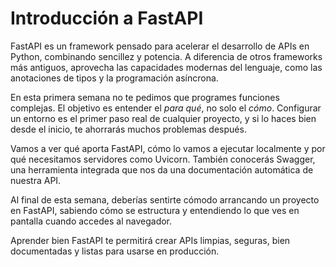 # Introducción a FastAPI

FastAPI es un framework pensado para acelerar el desarrollo de APIs en Python, combinando sencillez y potencia. A diferencia de otros frameworks más antiguos, aprovecha las capacidades modernas del lenguaje, como las anotaciones de tipos y la programación asíncrona.

En esta primera semana no te pedimos que programes funciones complejas. El objetivo es entender el *para qué*, no solo el *cómo*. Configurar un entorno es el primer paso real de cualquier proyecto, y si lo haces bien desde el inicio, te ahorrarás muchos problemas después.

Vamos a ver qué aporta FastAPI, cómo lo vamos a ejecutar localmente y por qué necesitamos servidores como Uvicorn. También conocerás Swagger, una herramienta integrada que nos da una documentación automática de nuestra API.

Al final de esta semana, deberías sentirte cómodo arrancando un proyecto en FastAPI, sabiendo cómo se estructura y entendiendo lo que ves en pantalla cuando accedes al navegador.

Aprender bien FastAPI te permitirá crear APIs limpias, seguras, bien documentadas y listas para usarse en producción.
